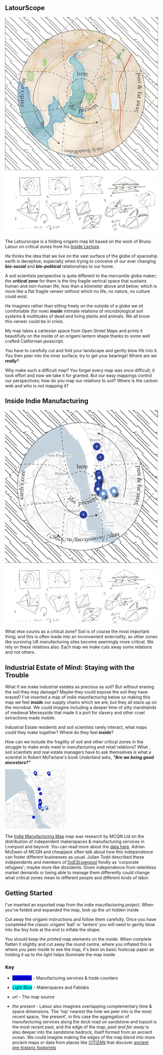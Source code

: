 
## LatourScope

<img src="https://github.com/cheapjack/LatourScope/blob/master/images/LandingOnLancaster.png" width="600">

The Latourscope is a folding origami map kit based on the work of Bruno Latour on critical zones from his [Inside Lecture](https://www.youtube.com/watch?v=gzPROcd1MuE).

He thinks the idea that we live on the vast surface of the globe of spaceship earth is deceptive, especially when trying to conceive of our ever changing ***bio-social*** and ***bio-political*** relationships to our home.

A soil scientists perspective is quite different to the mercantile globe maker; the ***critical zone*** for them is the tiny fragile vertical space that sustains human and non-human life; less than a kilometer above and below; which is more like a flat fragile veneer without which no life, no nature, no culture could exist.  

He imagines rather than sitting freely on the outside of a globe we sit comfortable (for now) ***inside*** intimate relations of microbiological soil systems & multitudes of dead and living plants and animals. We all know this veneer could be in crisis.

My map takes a cartesian space from Open Street Maps and prints it beautifully on the inside of an origami lantern shape thanks to some well crafted Californian javascript.

You have to carefully cut and fold your landscape and gently blow life into it. You then peer into the inner surface; try to get your bearings! Where are we ***really***?

Why make such a difficult map? You forget every map was once difficult, it took effort and now we take it for granted. But our easy mappings control our perspectives; how do you map our relations to soil? Where is the carbon web and who is not mapping it?



## Inside Indie Manufacturing

<img src="https://github.com/cheapjack/LatourScope/blob/master/images/LandingOnDoESMap.png" width="600">


What else counts as a critical zone? Soil is of course the most important thing; and this is often made into an inconvenient externality, as other zones like surviving UK manufacturing sites become seemingly more critical. We rely on these relations also. Each map we make cuts away some relations and not others.

## Industrial Estate of Mind: Staying with the Trouble

What if we make industrial estates as precious as soil? But without erasing the soil they may damage? Maybe they could expose the soil they have erased? I've inserted a map of indie maunfacturing below so making this map we feel ***inside*** our supply chains which we are; but they all stack up on the microbial. We could imagine including a deeper time of silty marshlands of medieval Merseyside that made it a port for slavery and other cruel extractions made mobile.

Industrial Estate residents and soil scientists rarely interact, what maps could they make together? Where do they feel ***inside***?

How can we include the fragility of soil and other critical zones in the struggle to make ends meet in manufacturing and retail relations? What , soil scientists and real estate managers have to ask themselves is what a scientist in Robert McFarlane's book *Underland* asks, ***"Are we being good ancestors?"***

<img src="images/indiemanufacturemerseymap.png" width="200">

The [Indie Manufacturing Map](https://indie.mcqn.com/map/) map was research by MCQN Ltd on the distribution of independent makerspaces & manufacturing services in Liverpool and beyond. You can read more about the [data here](https://indie.mcqn.com/blog/2016/04/14/contributing-indie-manufacturing-data-to-open-street-map.html). Adrian McEwen of MCQN and cheapjack often talk about how this independence can foster different businesses as usual. Julian Todd described these independents and members of [DoESLiverpool](http://doesliverpool.com) fondly as 'corporate refugees'; maybe more like dissidents. Given independence from relentless market demands or being able to manage them differently could change what critical zones mean to different people and different kinds of labor.

## Getting Started

I've inserted an exported map from the indie maunfacturing project. When you’ve folded and expanded the map, look up the url hidden inside 

Cut away the origami instructions and follow them carefully. Once you have completed the classic origami ‘ball’ or ‘lantern’ you will need to gently blow into the tiny hole at the end to inflate the shape. 

You should keep the printed map elements on the inside. When complete flatten it slightly and cut away the round centre, where you inflated this is where you peer inside to see the map, it's best on basic foolscap paper as holding it up to the light helps illuminate the map inside

### Key

 * <span style="background-color: blue">Dark Blue</span> - Manufacturing services & trade counters

 * <span style="background-color: cyan">Light Blue</span> - Makerspaces and Fablabs

 * *url* - The map source

 * *the present* - Latour also imagines overlapping complementary time & space dimensions. The 'top' nearest the hole we peer into is the most recent space, 'the present', in this case the aggregation of manufacturing services along the dock road on sandstone and topsoil is the most recent past, and the edge of the map, *past and far away* is also deeper into the sandstone bedrock, itself formed from an ancient ocean. We could imagine making the edges of the map blend into more ancient maps or data from places like [CITIZAN](https://citizan.org.uk/interactive-coastal-map/#zoom=1&lat=7000000.42789&lon=-449143.99347&layers=B00000FT) that discover [ancient pre-historic footprints](https://citizan.org.uk/blog/2016/Jan/28/prehistoric-footprints-first-lifeboat-station/)
